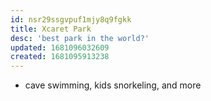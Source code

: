 ```yaml
---
id: nsr29ssgvpuf1mjy8q9fgkk
title: Xcaret Park
desc: 'best park in the world?'
updated: 1681096032609
created: 1681095913238
---
```


- cave swimming, kids snorkeling, and more